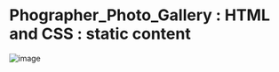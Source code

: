 # Phographer_Photo_Gallery : HTML and CSS : static content 

![image](https://user-images.githubusercontent.com/17228783/33694680-4d06d03c-daae-11e7-9418-bd44f1fa5241.png)
